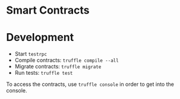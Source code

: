 Smart Contracts
===============

# Development

* Start `testrpc`
* Compile contracts: `truffle compile --all`
* Migrate contracts: `truffle migrate`
* Run tests: `truffle test`

To access the contracts, use `truffle console` in order to get into the console.

